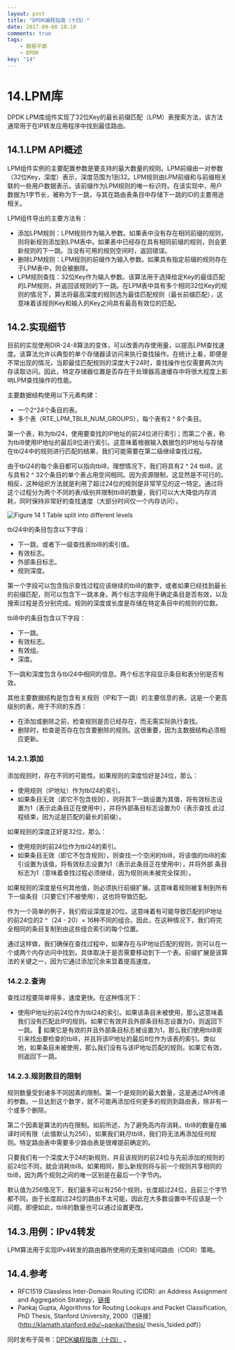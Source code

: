 ```yaml
---
layout: post
title: "DPDK编程指南（十四）"
date: 2017-09-08 18:10
comments: true
tags: 
	- 数据平面
	- DPDK
key: "14"
---
```

# 14.LPM库
DPDK LPM库组件实现了32位Key的最长前缀匹配（LPM）表搜索方法，该方法通常用于在IP转发应用程序中找到最佳路由。

<!-- more -->

## 14.1.LPM API概述
LPM组件实例的主要配置参数是要支持的最大数量的规则。LPM前缀由一对参数（32位Key，深度）表示，深度范围为1到32。LPM规则由LPM前缀和与前缀相关联的一些用户数据表示。该前缀作为LPM规则的唯一标识符。在该实现中，用户数据为1字节长，被称为下一跳，与其在路由表条目中存储下一跳的ID的主要用途相关。

LPM组件导出的主要方法有：

*  添加LPM规则：LPM规则作为输入参数。如果表中没有存在相同前缀的规则，则将新规则添加到LPM表中。如果表中已经存在具有相同前缀的规则，则会更新规则的下一跳。当没有可用的规则空间时，返回错误。
* 删除LPM规则：LPM规则的前缀作为输入参数。如果具有指定前缀的规则存在于LPM表中，则会被删除。
*  LPM规则查找：32位Key作为输入参数。该算法用于选择给定Key的最佳匹配的LPM规则，并返回该规则的下一跳。在LPM表中具有多个相同32位Key的规则的情况下，算法将最高深度的规则选为最佳匹配规则（最长前缀匹配），这意味着该规则Key和输入的Key之间具有最高有效位的匹配。

## 14.2.实现细节
目前的实现使用DIR-24-8算法的变体，可以改善内存使用量，以提高LPM查找速度。该算法允许以典型的单个存储器读访问来执行查找操作。在统计上看，即便是不常出现的情况，当即最佳匹配规则的深度大于24时，查找操作也仅需要两次内存读取访问。因此，特定存储器位置是否存在于处理器高速缓存中将很大程度上影响LPM查找操作的性能。

主要数据结构使用以下元素构建：
* 一个2^24个条目的表。
* 多个表（RTE_LPM_TBL8_NUM_GROUPS），每个表有2 ^ 8个条目。

第一个表，称为tbl24，使用要查找的IP地址的前24位进行索引；而第二个表，称为tbl8使用IP地址的最后8位进行索引。这意味着根据输入数据包的IP地址与存储在tbl24中的规则进行匹配的结果，我们可能需要在第二级继续查找过程。

由于tbl24的每个条目都可以指向tbl8，理想情况下，我们将具有2 ^ 24 tbl8，这与具有2 ^ 32个条目的单个表占用空间相同。因为资源限制，这显然是不可行的。相反，这种组织方法就是利用了超过24位的规则是非常罕见的这一特定。通过将这个过程分为两个不同的表/级别并限制tbl8的数量，我们可以大大降低内存消耗，同时保持非常好的查找速度（大部分时间仅一个内存访问）。


![Figure 14 1 Table split into different levels](http://upload-images.jianshu.io/upload_images/7246758-1635d24de606de4b.png?imageMogr2/auto-orient/strip%7CimageView2/2/w/1240)

tbl24中的条目包含以下字段：
* 下一跳，或者下一级查找表tbl8的索引值。
* 有效标志。
* 外部条目标志。
* 规则深度。

第一个字段可以包含指示查找过程应该继续的tbl8的数字，或者如果已经找到最长的前缀匹配，则可以包含下一跳本身。两个标志字段用于确定条目是否有效，以及搜索过程是否分别完成。规则的深度或长度是存储在特定条目中的规则的位数。

tbl8中的条目包含以下字段：
* 下一跳。
* 有效标志。
* 有效组。
* 深度。

下一跳和深度包含与tbl24中相同的信息。两个标志字段显示条目和表分别是否有效。

其他主要数据结构是包含有关规则（IP和下一跳）的主要信息的表。这是一个更高级别的表，用于不同的东西：
* 在添加或删除之前，检查规则是否已经存在，而无需实际执行查找。
* 删除时，检查是否存在包含要删除的规则。这很重要，因为主数据结构必须相应更新。

### 14.2.1.添加
添加规则时，存在不同的可能性。如果规则的深度恰好是24位，那么：
* 使用规则（IP地址）作为tbl24的索引。
* 如果条目无效（即它不包含规则），则将其下一跳设置为其值，将有效标志设置为1（表示此条目正在使用中），并将外部条目标志设置为0（表示查找 此过程结束，因为这是匹配的最长的前缀）。

如果规则的深度正好是32位，那么：
* 使用规则的前24位作为tbl24的索引。
* 如果条目无效（即它不包含规则），则查找一个空闲的tbl8，将该值的tbl8的索引设置为该值，将有效标志设置为1（表示此条目正在使用中），并将外部 条目标志为1（意味着查找过程必须继续，因为规则尚未被完全探测）。

如果规则的深度是任何其他值，则必须执行前缀扩展。这意味着规则被复制到所有下一级条目（只要它们不被使用），这也将导致匹配。

作为一个简单的例子，我们假设深度是20位。这意味着有可能导致匹配的IP地址的前24位的2 ^（24 - 20）= 16种不同的组合。因此，在这种情况下，我们将完全相同的条目复制到由这些组合索引的每个位置。

通过这样做，我们确保在查找过程中，如果存在与IP地址匹配的规则，则可以在一个或两个内存访问中找到，具体取决于是否需要移动到下一个表。前缀扩展是该算法的关键之一，因为它通过添加冗余来显着提高速度。

### 14.2.2.查询
查找过程要简单得多，速度更快。在这种情况下：
* 使用IP地址的前24位作为tbl24的索引。如果该条目未被使用，那么这意味着我们没有匹配此IP的规则。如果它有效并且外部条目标志设置为0，则返回下一跳。
	如果它是有效的并且外部条目标志被设置为1，那么我们使用tbl8索引来找出要检查的tbl8，并且将该IP地址的最后8位作为该表的索引。类似地，如果条目未被使用，那么我们没有与该IP地址匹配的规则。如果它有效，则返回下一跳。

### 14.2.3.规则数目的限制
规则数量受到诸多不同因素的限制。第一个是规则的最大数量，这是通过API传递的参数。一旦达到这个数字，就不可能再添加任何更多的规则到路由表，除非有一个或多个删除。

第二个因素是算法的内在限制。如前所述，为了避免高内存消耗，tbl8的数量在编译时间有限（此值默认为256）。如果我们耗尽tbl8，我们将无法再添加任何规则。特定路由表中需要多少路由表是很难提前确定的。

只要我们有一个深度大于24的新规则，并且该规则的前24位与先前添加的规则的前24位不同，就会消耗tbl8。如果相同，那么新规则将与前一个规则共享相同的tbl8，因为两个规则之间的唯一区别是在最后一个字节内。

默认值为256情况下，我们最多可以有256个规则，长度超过24位，且前三个字节都不同。由于长度超过24位的路由不太可能，因此在大多数设置中不应该是一个问题。即便如此，tbl8的数量也可以通过设置更改。

## 14.3.用例：IPv4转发
LPM算法用于实现IPv4转发的路由器所使用的无类别域间路由（CIDR）策略。
## 14.4.参考
* RFC1519 Classless Inter-Domain Routing (CIDR): an Address Assignment and Aggregation Strategy，[链接](http://www.ietf.org/rfc/rfc1519)
* Pankaj Gupta, Algorithms for Routing Lookups and Packet Classification, PhD Thesis, Stanford University, 2000（[链接](http://klamath.stanford.edu/~pankaj/thesis/ thesis_1sided.pdf)）

同时发布于简书：[DPDK编程指南（十四）](http://www.jianshu.com/p/694a387956a0) 。